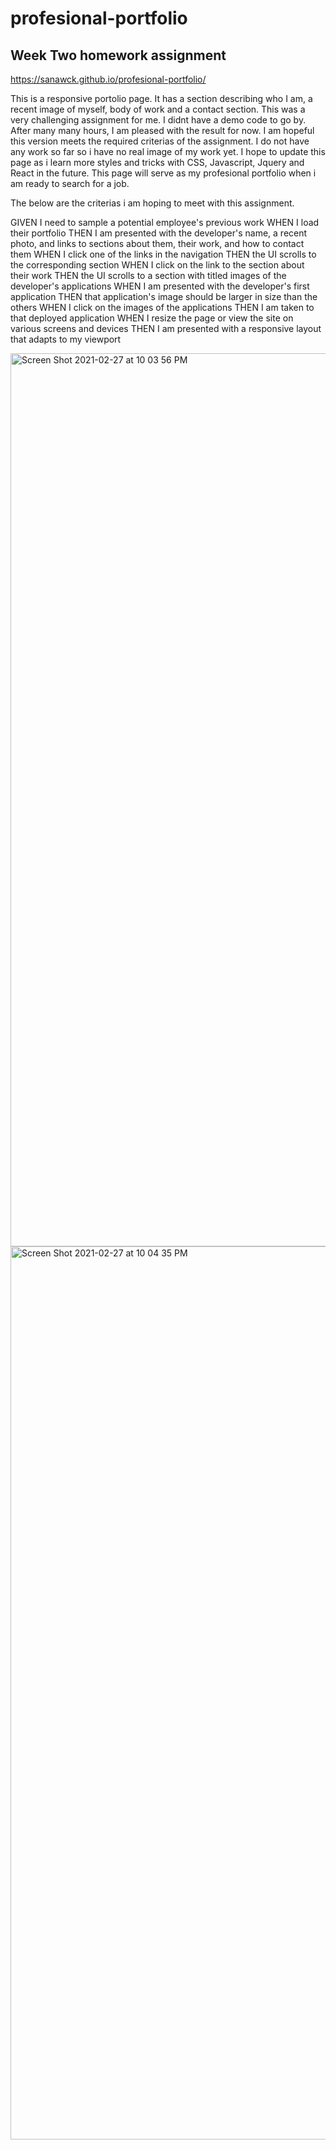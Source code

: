 # profesional-portfolio
## Week Two homework assignment 
 https://sanawck.github.io/profesional-portfolio/
 
This is a responsive portolio page. It has a section describing who I am, a recent image of myself, body of work and a contact section. This was a very challenging assignment for me. I didnt have a demo code to go by. After many many hours, I am pleased with the result for now. I am hopeful this version meets the required criterias of the assignment. I do not have any work so far so i have no real image of my work yet. I hope to update this page as i learn more styles and tricks with CSS, Javascript, Jquery and React in the future. This page will serve as my profesional portfolio when i am ready to search for a job. 

The below are the criterias i am hoping to meet with this assignment.

GIVEN I need to sample a potential employee's previous work
WHEN I load their portfolio
THEN I am presented with the developer's name, a recent photo, and links to sections about them, their work, and how to contact them
WHEN I click one of the links in the navigation
THEN the UI scrolls to the corresponding section
WHEN I click on the link to the section about their work
THEN the UI scrolls to a section with titled images of the developer's applications
WHEN I am presented with the developer's first application
THEN that application's image should be larger in size than the others
WHEN I click on the images of the applications
THEN I am taken to that deployed application
WHEN I resize the page or view the site on various screens and devices
THEN I am presented with a responsive layout that adapts to my viewport

<img width="1429" alt="Screen Shot 2021-02-27 at 10 03 56 PM" src="https://user-images.githubusercontent.com/77689307/109406533-dfd74c80-7947-11eb-9c7f-5689dcb952d2.png">
<img width="1429" alt="Screen Shot 2021-02-27 at 10 04 35 PM" src="https://user-images.githubusercontent.com/77689307/109406535-e5cd2d80-7947-11eb-9cc4-e58ba43a5aaf.png">

    

